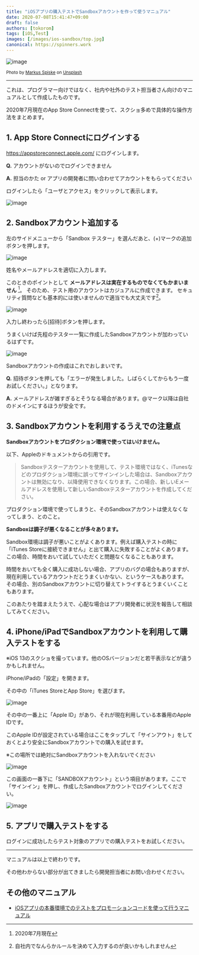 ```yaml
---
title: "iOSアプリの購入テストでSandboxアカウントを作って使うマニュアル"
date: 2020-07-08T15:41:47+09:00
draft: false
authors: [tokorom]
tags: [iOS,Test]
images: [/images/ios-sandbox/top.jpg]
canonical: https://spinners.work
---
```


![image](/images/ios-sandbox/top.jpg)

<small>Photo by [Markus Spiske](https://unsplash.com/@markusspiske?utm_source=unsplash&amp;utm_medium=referral&amp;utm_content=creditCopyText) on [Unsplash](https://unsplash.com/s/photos/sandbox?utm_source=unsplash&amp;utm_medium=referral&amp;utm_content=creditCopyText)</small>

-----

これは、プログラマー向けではなく、社内や社外のテスト担当者さん向けのマニュアルとして作成したものです。

2020年7月現在のApp Store Connectを使って、スクショ多めで具体的な操作方法をまとめます。

## 1. App Store Connectにログインする

https://appstoreconnect.apple.com/ にログインします。

<div class='alert alert-info'>
<p><b>Q.</b> アカウントがないのでログインできません</p>
<p><b>A.</b> 担当のかた or アプリの開発者に問い合わせてアカウントをもらってください</p>
</div>

ログインしたら「ユーザとアクセス」をクリックして表示します。

![image](/images/ios-sandbox/menu.png)

## 2. Sandboxアカウント追加する

左のサイドメニューから「Sandbox テスター」を選んだあと、(+)マークの追加ボタンを押します。

![image](/images/ios-sandbox/new.png)

姓名やメールアドレスを適切に入力します。

このときのポイントとして **メールアドレスは実在するものでなくてもかまいません** [^mail]。
そのため、テスト用のアカウントはカジュアルに作成できます。
セキュリティ質問なども基本的には使いませんので適当でも大丈夫です[^serurityq]。

[^mail]: 2020年7月現在
[^serurityq]: 自社内でなんらかルールを決めて入力するのが良いかもしれません

![image](/images/ios-sandbox/form.png)


入力し終わったら[招待]ボタンを押します。

うまくいけば先程のテスター一覧に作成したSandboxアカウントが加わっているはずです。

![image](/images/ios-sandbox/confirm.png)

Sandboxアカウントの作成はこれでおしまいです。

<div class='alert alert-info'>
<p><b>Q.</b> 招待ボタンを押しても「エラーが発生しました。しばらくしてからもう一度お試しください。」となります。</p>
<p><b>A.</b> メールアドレスが雑すぎるとそうなる場合があります。@マーク以降は自社のドメインにするほうが安全です。</p>
</div>

## 3. Sandboxアカウントを利用するうえでの注意点

**Sandboxアカウントをプロダクション環境で使ってはいけません。**

以下、Appleのドキュメントからの引用です。

> Sandboxテスターアカウントを使用して、テスト環境ではなく、iTunesなどのプロダクション環境に誤ってサインインした場合は、Sandboxアカウントは無効になり、以降使用できなくなります。この場合、新しいEメールアドレスを使用して新しいSandboxテスターアカウントを作成してください。

プロダクション環境で使ってしまうと、そのSandboxアカウントは使えなくなってしまう、とのこと。

**Sandboxは調子が悪くなることが多々あります。**

Sandbox環境は調子が悪いことがよくあります。例えば購入テストの時に「iTunes Storeに接続できません」と出て購入に失敗することがよくあります。この場合、時間をおいて試していただくと問題なくなることもあります。

時間をおいても全く購入に成功しない場合、アプリのバグの場合もありますが、現在利用しているアカウントだとうまくいかない、というケースもあります。
その場合、別のSandboxアカウントに切り替えてトライするとうまくいくこともあります。

このあたりを踏まえたうえで、心配な場合はアプリ開発者に状況を報告して相談してみてください。

## 4. iPhone/iPadでSandboxアカウントを利用して購入テストをする

※iOS 13のスクショを撮っています。他のOSバージョンだと若干表示などが違うかもしれません。

iPhone/iPadの「設定」を開きます。

その中の「iTunes StoreとApp Store」を選びます。

![image](/images/ios-sandbox/setting.png)

その中の一番上に「Apple ID」があり、それが現在利用している本番用のApple IDです。

このApple IDが設定されている場合はここをタップして「サインアウト」をしておくとより安全にSandboxアカウントでの購入を試せます。

※この場所では絶対にSandboxアカウントを入れないでください

![image](/images/ios-sandbox/signout.png)

この画面の一番下に「SANDBOXアカウント」という項目があります。ここで「サインイン」を押し、作成したSandboxアカウントでログインしてください。

![image](/images/ios-sandbox/sandboxaccount.png)

## 5. アプリで購入テストをする

ログインに成功したらテスト対象のアプリでの購入テストをお試しください。

-----

マニュアルは以上で終わりです。

その他わからない部分が出てきましたら開発担当者にお問い合わせください。

## その他のマニュアル

- [iOSアプリの本番環境でのテストをプロモーションコードを使って行うマニュアル](/posts/ios-promocode/)
